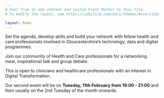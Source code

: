```yaml
---
# Feel free to add content and custom Front Matter to this file.
# To modify the layout, see https://jekyllrb.com/docs/themes/#overriding-theme-defaults

layout: home
---
```


Set the agenda, develop skills and build your network with fellow health and care professionals involved in Gloucestershire’s technology, data and digital programmes.

Join our community of Health and Care professionals for a networking meal, inspirational talk and group debate.
 
This is open to clinicians and healthcare professionals with an interest in Digital Transformation.


Our second event will be on **Tuesday, 11th February from 19:00 - 21:00** and then
usually on the 2nd Tuesday of the month onwards.
